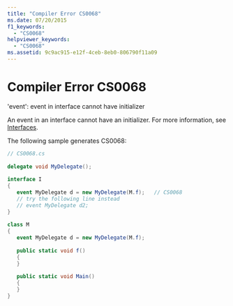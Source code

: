 ```yaml
---
title: "Compiler Error CS0068"
ms.date: 07/20/2015
f1_keywords: 
  - "CS0068"
helpviewer_keywords: 
  - "CS0068"
ms.assetid: 9c9ac915-e12f-4ceb-8eb0-806790f11a09
---
```

# Compiler Error CS0068
'event': event in interface cannot have initializer  
  
 An event in an interface cannot have an initializer. For more information, see [Interfaces](../programming-guide/interfaces/index.md).  
  
 The following sample generates CS0068:  
  
```csharp  
// CS0068.cs  
  
delegate void MyDelegate();  
  
interface I  
{  
   event MyDelegate d = new MyDelegate(M.f);   // CS0068  
   // try the following line instead  
   // event MyDelegate d2;  
}  
  
class M  
{  
   event MyDelegate d = new MyDelegate(M.f);  
  
   public static void f()  
   {  
   }  
  
   public static void Main()  
   {  
   }  
}  
```
